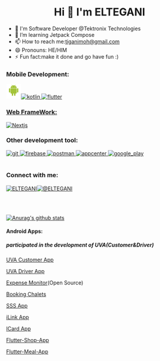 <h1 align="center">Hi 👋 I'm ELTEGANI</h1>

- 🔭 I'm Software Developer @Tektronix Technologies 
- 🌱 I’m learning Jetpack Compose
- 📫 How to reach me:tiganimoh@gmail.com
- 😄 Pronouns: HE/HIM
- ⚡ Fun fact:make it done and go have fun :)

<h3 align="left">Mobile Development:</h3>
</a> <a href="https://developer.android.com" target="_blank"> <img src="https://raw.githubusercontent.com/devicons/devicon/master/icons/android/android-original-wordmark.svg" alt="android" width="40" height="40"/></a><a href="https://kotlinlang.org/" target="_blank"><img src="https://www.vectorlogo.zone/logos/kotlinlang/kotlinlang-icon.svg" alt="kotlin" width="40" height="40"/> </a>
<a href="https://flutter.dev/" target="_blank"> <img src="https://www.vectorlogo.zone/logos/flutterio/flutterio-icon.svg" alt="flutter" width="40" height="40"/>
  
<h3 align="left">Web FrameWork:</h3>
  <img src="https://upload.vectorlogo.zone/logos/nextjs/images/60eff509-53dd-4280-92e7-7318fa02e934.svg" alt="Nextjs" width="40" height="40"/></a>

<h3 align="left">Other development tool:</h3>
</a><a href="https://git-scm.com/" target="_blank"> <img src="https://www.vectorlogo.zone/logos/git-scm/git-scm-icon.svg" alt="git" width="40" height="40"/> </a><a href="https://firebase.google.com/" target="_blank"> <img src="https://www.vectorlogo.zone/logos/firebase/firebase-icon.svg" alt="firebase" width="40" height="40"/></a><a href="https://nextjs.org/" target="_blank"> <a href="https://postman.com" target="_blank"> <img src="https://www.vectorlogo.zone/logos/getpostman/getpostman-icon.svg" alt="postman" width="40" height="40"/><a href="https://appcenter.ms/" target="_blank"> <img src="https://www.vectorlogo.zone/logos/appcenterms/appcenterms-tile.svg" alt="appcenter" width="40" height="40"/></a><a href="https://play.google.com/store" target="_blank"> <img src="https://www.vectorlogo.zone/logos/google_play/google_play-icon.svg" alt="google_play" width="40" height="40"/></a>
<br>
<br>

<h3 align="left">Connect with me:</h3>
<p align="left">
  
<a href="https://www.linkedin.com/in/ELTEGANI/" target="blank"><img align="center" src="https://cdn.jsdelivr.net/npm/simple-icons@3.0.1/icons/linkedin.svg" alt="ELTEGANI" height="30" width="40" /></a><a href="https://stackoverflow.com/users/9130109/el-tegani-mohamed-hammad-gabir?tab=profile" target="blank"><img align="center" src="https://cdn.jsdelivr.net/npm/simple-icons@3.0.1/icons/stackoverflow.svg" alt="@ELTEGANI" height="30" width="40" /></a>
</p>
 <br>
 <br>
  
[![Anurag's github stats](https://github-readme-stats.vercel.app/api?username=ELTEGANI&count_private=true&show_icons=true&theme=buefy)](https://github.com/anuraghazra/github-readme-stats)
<br>

#### Android Apps:
##### participated in the development of UVA(Customer&Driver)
[UVA Customer App](https://play.google.com/store/apps/details?id=production.uva.customer&hl=en_US&gl=US)
  
[UVA Driver App](https://play.google.com/store/apps/details?id=production.uva.driver&hl=en_US&gl=US)
  
[Expense Monitor](https://play.google.com/store/apps/details?id=com.monitoryourexpenses.expenses)(Open Source)

[Booking Chalets](https://play.google.com/store/apps/details?id=com.samemtech.bookingchalets)

[SSS App](https://play.google.com/store/apps/details?id=com.nanotechnology.sssapp)

[iLink App](https://play.google.com/store/apps/details?id=com.nano_tech.i_link)

[ICard App](https://play.google.com/store/apps/details?id=com.madret.net.IC)

[Flutter-Shop-App](https://github.com/ELTEGANI/Flutter-Shop-App)
  
[Flutter-Meal-App](https://github.com/ELTEGANI/Flutter-Meal-App)  
  

